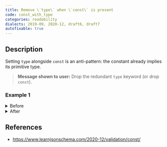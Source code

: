 ```yaml
---
title: Remove \`type\` when \`const\` is present
code: const_with_type
categories: readability
dialects: 2019-09, 2020-12, draft6, draft7
autofixable: true
---
```


## Description
Setting `type` alongside `const` is an anti-pattern: the constant already implies its primitive type.

> **Message shown to user:**
> Drop the redundant `type` keyword (or drop `const`).

### Example 1
<details><summary>Before</summary>

```json
{
  "$schema": "https://json-schema.org/draft/2020-12/schema",
  "type": "string",
  "const": "ready"
}
```
</details>

<details><summary>After</summary>

```json
{
  "$schema": "https://json-schema.org/draft/2020-12/schema",
  "const": "ready"
}
```
</details>

## References
* <https://www.learnjsonschema.com/2020-12/validation/const/>
